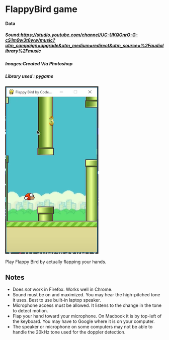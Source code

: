 # FlappyBird game

#### Data
##### Sound:https://studio.youtube.com/channel/UC-UKQGnrO-G-cS1m9w3t6ww/music?utm_campaign=upgrade&utm_medium=redirect&utm_source=%2Faudiolibrary%2Fmusic
##### Images:Created Via Photoshop

##### Library used : pygame

![Test Image](https://github.com/siddharthargoel2000/FlappyBird/blob/master/flappy_game.PNG)

Play Flappy Bird by actually flapping your hands.

Notes
---
* Does _not_ work in Firefox. Works well in Chrome.
* Sound must be on and maximized. You may hear the high-pitched tone it uses. Best to use built-in laptop speaker.
* Microphone access must be allowed. It listens to the change in the tone to detect motion.
* Flap your hand toward your microphone. On Macbook it is by top-left of the keyboard. You may have to Google where it is on your computer.
* The speaker or microphone on some computers may not be able to handle the 20kHz tone used for the doppler detection.


